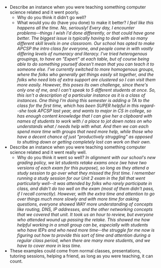 * Describe an instance when you were teaching something computer science related and it went poorly.
   - Why do you think it didn’t go well?
   - What would you do (have you done) to make it better?
*I feel like this happens all the time. No, seriously! Every day, I encounter problems--things I wish I'd done differently, or that could have gone better. The biggest issue is typically having to deal with so many different skill levels in one classroom. Our school has opted to make APCSP the intro class for everyone, and people come in with vastly differing levels of numeracy and literacy. I've tried heterogenous groupings, to have an "Expert" at each table, but of course being able to do something yourself doesn't mean that you can teach it to someone else. I've currently switched to more homogenous groups, where the folks who generally get things easily sit together, and the folks who need lots of extra support are clustered so I can visit them more easily. However, this poses its own challenge, since there's only one of me, and I can't speak to 5 different students at once. So, this isn't a description of a particular instance as it is a class of instances. One thing I'm doing this semester is adding a TA to the class for the first time, which has been SUPER helpful in this regard--she took APCSP last year, and wants to major in CS in college, so has enough content knowledge that I can give her a clipboard with names of students to work with / a place to jot down notes on who understands what / needs help with what. And then we can each spend more time with groups that need more help, while those who have a decent chance of just "productively struggling" as opposed to shutting down or getting completely lost can work on their own.*
 * Describe an instance when you were teaching something computer science related and it went really well.
   - Why do you think it went so well?
*In alignment with our school's new grading policy, we let students retake exams once (we have two versions of each exam for this purpose), so long as they attend a study session to go over what they missed the first time. I remember running a study session for our Unit 2 exam in the fall that went particularly well--it was attended by folks who rarely participate in class, and didn't do too well on the exam (most of them didn't pass, if I recall correctly). However, with the extra time and attention to go over things much more slowly and with more time for asking questions, everyone showed WAY more understanding of concepts like routing, DNS, IP addresses, and the other networking concepts that we covered that unit. It took us an hour to review, but everyone who attended wound up passing the retake. This showed me how helpful working in a small group can be, especially with students who have IEPs and who need more time--the struggle for me now is figuring out how to provide this sort of time and attention during a regular class period, when there are many more students, and we have to cover more in less time.*
 * These examples could come from normal classes, presentations, tutoring sessions, helping a friend, as long as you were teaching, it can count.
